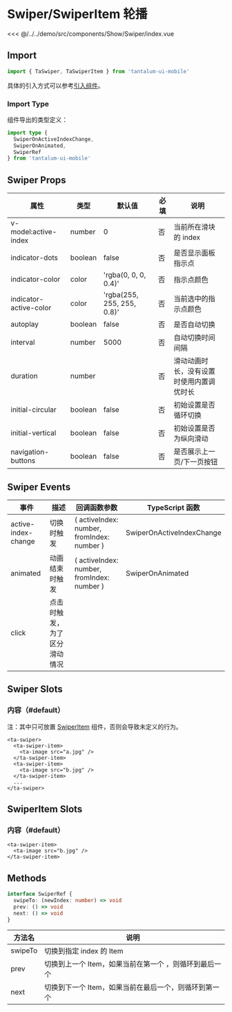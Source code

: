 # Swiper/SwiperItem 轮播

<CodeDemo name="Swiper">

<<< @/../../demo/src/components/Show/Swiper/index.vue

</CodeDemo>

## Import

```js
import { TaSwiper, TaSwiperItem } from 'tantalum-ui-mobile'
```

具体的引入方式可以参考[引入组件](../guide/import.md)。

### Import Type

组件导出的类型定义：

```ts
import type {
  SwiperOnActiveIndexChange,
  SwiperOnAnimated,
  SwiperRef
} from 'tantalum-ui-mobile'
```

## Swiper Props

| 属性                   | 类型    | 默认值                     | 必填 | 说明                                     |
| ---------------------- | ------- | -------------------------- | ---- | ---------------------------------------- |
| v-model:active-index   | number  | 0                          | 否   | 当前所在滑块的 index                     |
| indicator-dots         | boolean | false                      | 否   | 是否显示面板指示点                       |
| indicator-color        | color   | 'rgba(0, 0, 0, 0.4)'       | 否   | 指示点颜色                               |
| indicator-active-color | color   | 'rgba(255, 255, 255, 0.8)' | 否   | 当前选中的指示点颜色                     |
| autoplay               | boolean | false                      | 否   | 是否自动切换                             |
| interval               | number  | 5000                       | 否   | 自动切换时间间隔                         |
| duration               | number  |                            | 否   | 滑动动画时长，没有设置时使用内置调优时长 |
| initial-circular       | boolean | false                      | 否   | 初始设置是否循环切换                     |
| initial-vertical       | boolean | false                      | 否   | 初始设置是否为纵向滑动                   |
| navigation-buttons     | boolean | false                      | 否   | 是否展示上一页/下一页按钮                |

## Swiper Events

| 事件                | 描述                         | 回调函数参数                               | TypeScript 函数           |
| ------------------- | ---------------------------- | ------------------------------------------ | ------------------------- |
| active-index-change | 切换时触发                   | ( activeIndex: number, fromIndex: number ) | SwiperOnActiveIndexChange |
| animated            | 动画结束时触发               | ( activeIndex: number, fromIndex: number ) | SwiperOnAnimated          |
| click               | 点击时触发，为了区分滑动情况 |                                            |                           |

## Swiper Slots

### 内容（#default）

注：其中只可放置 [SwiperItem](./Swiper.md#swiperitem-slots) 组件，否则会导致未定义的行为。

```vue
<ta-swiper>
  <ta-swiper-item>
    <ta-image src="a.jpg" />
  </ta-swiper-item>
  <ta-swiper-item>
    <ta-image src="b.jpg" />
  </ta-swiper-item>
  ...
</ta-swiper>
```

## SwiperItem Slots

### 内容（#default）

```vue
<ta-swiper-item>
  <ta-image src="b.jpg" />
</ta-swiper-item>
```

## Methods

```ts
interface SwiperRef {
  swipeTo: (newIndex: number) => void
  prev: () => void
  next: () => void
}
```

| 方法名  | 说明                                                   |
| ------- | ------------------------------------------------------ |
| swipeTo | 切换到指定 index 的 Item                               |
| prev    | 切换到上一个 Item，如果当前在第一个 ，则循环到最后一个 |
| next    | 切换到下一个 Item，如果当前在最后一个，则循环到第一个  |
